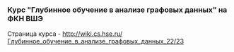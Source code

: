 ### Курс "Глубинное обучение в анализе графовых данных" на ФКН ВШЭ

Страница курса - http://wiki.cs.hse.ru/Глубинное_обучение_в_анализе_графовых_данных_22/23
